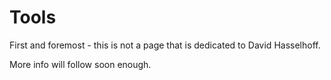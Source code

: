 # Tools

First and foremost - this is not a page that is dedicated to David Hasselhoff.

More info will follow soon enough. 